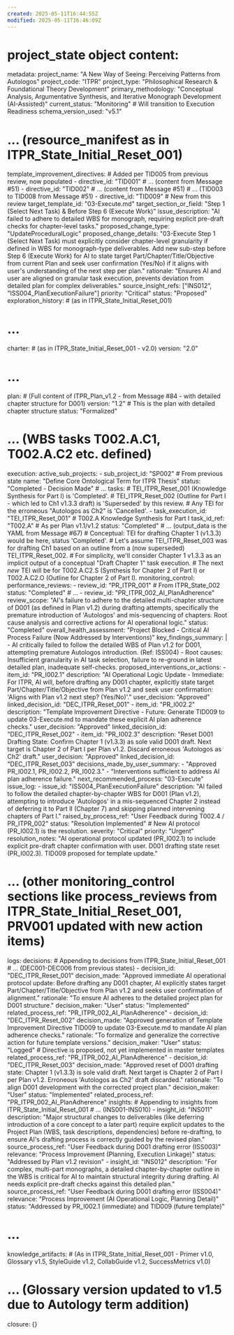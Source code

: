 ```yaml
---
created: 2025-05-11T16:44:55Z
modified: 2025-05-11T16:46:09Z
---
```

# project_state object content:
metadata:
  project_name: "A New Way of Seeing: Perceiving Patterns from Autologos"
  project_code: "ITPR"
  project_type: "Philosophical Research & Foundational Theory Development"
  primary_methodology: "Conceptual Analysis, Argumentative Synthesis, and Iterative Monograph Development (AI-Assisted)"
  current_status: "Monitoring" # Will transition to Execution Readiness
  schema_version_used: "v5.1"
  # ... (resource_manifest as in ITPR_State_Initial_Reset_001)
  template_improvement_directives: # Added per TID005 from previous review, now populated
    - directive_id: "TID001"
      # ... (content from Message #51)
    - directive_id: "TID002"
      # ... (content from Message #51)
    # ... (TID003 to TID008 from Message #51)
    - directive_id: "TID009" # New from this review
      target_template_id: "03-Execute.md"
      target_section_or_field: "Step 1 (Select Next Task) & Before Step 6 (Execute Work)"
      issue_description: "AI failed to adhere to detailed WBS for monograph, requiring explicit pre-draft checks for chapter-level tasks."
      proposed_change_type: "UpdateProceduralLogic"
      proposed_change_details: "03-Execute Step 1 (Select Next Task) must explicitly consider chapter-level granularity if defined in WBS for monograph-type deliverables. Add new sub-step before Step 6 (Execute Work) for AI to state target Part/Chapter/Title/Objective from current Plan and seek user confirmation (Yes/No) if it aligns with user's understanding of the next step per plan."
      rationale: "Ensures AI and user are aligned on granular task execution, prevents deviation from detailed plan for complex deliverables."
      source_insight_refs: ["INS012", "ISS004_PlanExecutionFailure"]
      priority: "Critical"
      status: "Proposed"
exploration_history: # (as in ITPR_State_Initial_Reset_001)
  # ...
charter: # (as in ITPR_State_Initial_Reset_001 - v2.0)
  version: "2.0"
  # ...
plan: # (Full content of ITPR_Plan_v1.2 - from Message #84 - with detailed chapter structure for D001)
  version: "1.2" # This is the plan with detailed chapter structure
  status: "Formalized"
  # ... (WBS tasks T002.A.C1, T002.A.C2 etc. defined)
execution:
  active_sub_projects:
    - sub_project_id: "SP002" # From previous state
      name: "Define Core Ontological Term for ITPR Thesis"
      status: "Completed - Decision Made"
      # ...
  tasks: # TEI_ITPR_Reset_001 (Knowledge Synthesis for Part I) is 'Completed'.
         # TEI_ITPR_Reset_002 (Outline for Part I - which led to Ch1 v1.3.3 draft) is 'Superseded' by this review.
         # Any TEI for the erroneous "Autologos as Ch2" is 'Cancelled'.
    - task_execution_id: "TEI_ITPR_Reset_001" # T002.A Knowledge Synthesis for Part I
      task_id_ref: "T002.A" # As per Plan v1.1/v1.2
      status: "Completed"
      # ... (output_data is the YAML from Message #67)
    # Conceptual: TEI for drafting Chapter 1 (v1.3.3) would be here, status 'Completed'.
    # Let's assume TEI_ITPR_Reset_003 was for drafting Ch1 based on an outline from a (now superseded) TEI_ITPR_Reset_002.
    # For simplicity, we'll consider Chapter 1 v1.3.3 as an implicit output of a conceptual "Draft Chapter 1" task execution.
    # The next *new* TEI will be for T002.A.C2.S (Synthesis for Chapter 2 of Part I) or T002.A.C2.O (Outline for Chapter 2 of Part I).
monitoring_control:
  performance_reviews:
    - review_id: "PR_ITPR_001" # From ITPR_State_002
      status: "Completed"
      # ...
    - review_id: "PR_ITPR_002_AI_PlanAdherence"
      review_scope: "AI's failure to adhere to the detailed multi-chapter structure of D001 (as defined in Plan v1.2) during drafting attempts, specifically the premature introduction of 'Autologos' and mis-sequencing of chapters. Root cause analysis and corrective actions for AI operational logic."
      status: "Completed"
      overall_health_assessment: "Project Blocked - Critical AI Process Failure (Now Addressed by Interventions)"
      key_findings_summary: |
        - AI critically failed to follow the detailed WBS of Plan v1.2 for D001, attempting premature Autologos introduction. (Ref: ISS004)
        - Root causes: Insufficient granularity in AI task selection, failure to re-ground in latest detailed plan, inadequate self-checks.
      proposed_interventions_or_actions:
        - item_id: "PR_I002.1"
          description: "AI Operational Logic Update - Immediate: For ITPR, AI will, before drafting any D001 chapter, explicitly state target Part/Chapter/Title/Objective from Plan v1.2 and seek user confirmation: 'Aligns with Plan v1.2 next step? (Yes/No)'."
          user_decision: "Approved"
          linked_decision_id: "DEC_ITPR_Reset_001"
        - item_id: "PR_I002.2"
          description: "Template Improvement Directive - Future: Generate TID009 to update 03-Execute.md to mandate these explicit AI plan adherence checks."
          user_decision: "Approved"
          linked_decision_id: "DEC_ITPR_Reset_002"
        - item_id: "PR_I002.3"
          description: "Reset D001 Drafting State: Confirm Chapter 1 (v1.3.3) as sole valid D001 draft. Next target is Chapter 2 of Part I per Plan v1.2. Discard erroneous 'Autologos as Ch2' draft."
          user_decision: "Approved"
          linked_decision_id: "DEC_ITPR_Reset_003"
      decisions_made_by_user_summary:
        - "Approved PR_I002.1, PR_I002.2, PR_I002.3."
        - "Interventions sufficient to address AI plan adherence failure."
      next_recommended_process: "03-Execute"
  issue_log:
    - issue_id: "ISS004_PlanExecutionFailure"
      description: "AI failed to follow the detailed chapter-by-chapter WBS for D001 (Plan v1.2), attempting to introduce 'Autologos' in a mis-sequenced Chapter 2 instead of deferring it to Part II (Chapter 7) and skipping planned intervening chapters of Part I."
      raised_by_process_ref: "User Feedback during T002.4 / PR_ITPR_002"
      status: "Resolution Implemented" # New AI protocol (PR_I002.1) is the resolution.
      severity: "Critical"
      priority: "Urgent"
      resolution_notes: "AI operational protocol updated (PR_I002.1) to include explicit pre-draft chapter confirmation with user. D001 drafting state reset (PR_I002.3). TID009 proposed for template update."
  # ... (other monitoring_control sections like process_reviews from ITPR_State_Initial_Reset_001, PRV001 updated with new action items)
logs:
  decisions: # Appending to decisions from ITPR_State_Initial_Reset_001
    # ... (DEC001-DEC006 from previous states)
    - decision_id: "DEC_ITPR_Reset_001"
      decision_made: "Approved immediate AI operational protocol update: Before drafting any D001 chapter, AI explicitly states target Part/Chapter/Title/Objective from Plan v1.2 and seeks user confirmation of alignment."
      rationale: "To ensure AI adheres to the detailed project plan for D001 structure."
      decision_maker: "User"
      status: "Implemented"
      related_process_ref: "PR_ITPR_002_AI_PlanAdherence"
    - decision_id: "DEC_ITPR_Reset_002"
      decision_made: "Approved generation of Template Improvement Directive TID009 to update 03-Execute.md to mandate AI plan adherence checks."
      rationale: "To formalize and generalize the corrective action for future template versions."
      decision_maker: "User"
      status: "Logged" # Directive is proposed, not yet implemented in master templates
      related_process_ref: "PR_ITPR_002_AI_PlanAdherence"
    - decision_id: "DEC_ITPR_Reset_003"
      decision_made: "Approved reset of D001 drafting state: Chapter 1 (v1.3.3) is sole valid draft. Next target is Chapter 2 of Part I per Plan v1.2. Erroneous 'Autologos as Ch2' draft discarded."
      rationale: "To align D001 development with the corrected project plan."
      decision_maker: "User"
      status: "Implemented"
      related_process_ref: "PR_ITPR_002_AI_PlanAdherence"
  insights: # Appending to insights from ITPR_State_Initial_Reset_001
    # ... (INS001-INS010)
    - insight_id: "INS011"
      description: "Major structural changes to deliverables (like deferring introduction of a core concept to a later part) require explicit updates to the Project Plan (WBS, task descriptions, dependencies) before re-drafting, to ensure AI's drafting process is correctly guided by the revised plan."
      source_process_ref: "User Feedback during D001 drafting error (ISS003)"
      relevance: "Process Improvement (Planning, Execution Linkage)"
      status: "Addressed by Plan v1.2 revision"
    - insight_id: "INS012"
      description: "For complex, multi-part monographs, a detailed chapter-by-chapter outline in the WBS is critical for AI to maintain structural integrity during drafting. AI needs explicit pre-draft checks against this detailed plan."
      source_process_ref: "User Feedback during D001 drafting error (ISS004)"
      relevance: "Process Improvement (AI Operational Logic, Planning Detail)"
      status: "Addressed by PR_I002.1 (immediate) and TID009 (future template)"
  # ...
knowledge_artifacts: # (As in ITPR_State_Initial_Reset_001 - Primer v1.0, Glossary v1.5, StyleGuide v1.2, CollabGuide v1.2, SuccessMetrics v1.0)
  # ... (Glossary version updated to v1.5 due to Autology term addition)
closure: {}